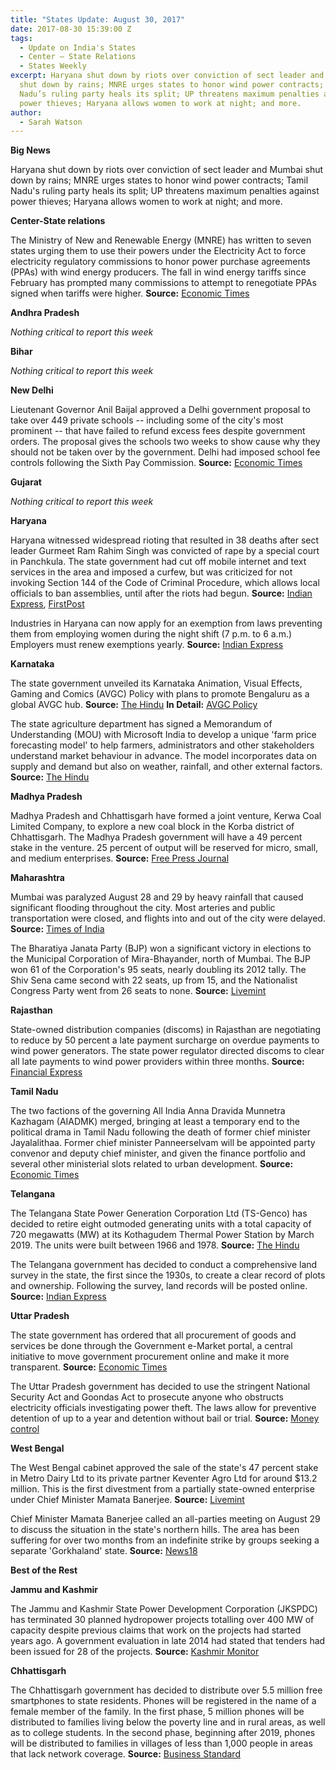 ```yaml
---
title: "States Update: August 30, 2017"
date: 2017-08-30 15:39:00 Z
tags:
  - Update on India's States
  - Center – State Relations 
  - States Weekly
excerpt: Haryana shut down by riots over conviction of sect leader and Mumbai
  shut down by rains; MNRE urges states to honor wind power contracts; Tamil
  Nadu’s ruling party heals its split; UP threatens maximum penalties against
  power thieves; Haryana allows women to work at night; and more.
author:
  - Sarah Watson
---
```


**Big News**

Haryana shut down by riots over conviction of sect leader and Mumbai shut down by rains; MNRE urges states to honor wind power contracts; Tamil Nadu's ruling party heals its split; UP threatens maximum penalties against power thieves; Haryana allows women to work at night; and more.

**Center-State relations**

The Ministry of New and Renewable Energy (MNRE) has written to seven states urging them to use their powers under the Electricity Act to force electricity regulatory commissions to honor power purchase agreements (PPAs) with wind energy producers. The fall in wind energy tariffs since February has prompted many commissions to attempt to renegotiate PPAs signed when tariffs were higher. **Source:** [Economic Times](http://economictimes.indiatimes.com/industry/energy/power/states-producing-wind-energy-asked-to-ensure-regulatory-nod-for-power-purchase-agreements/articleshow/60182472.cms)

**Andhra Pradesh**

*Nothing critical to report this week*

**Bihar**

*Nothing critical to report this week*

**New Delhi**

Lieutenant Governor Anil Baijal approved a Delhi government proposal to take over 449 private schools -- including some of the city's most prominent -- that have failed to refund excess fees despite government orders. The proposal gives the schools two weeks to show cause why they should not be taken over by the government. Delhi had imposed school fee controls following the Sixth Pay Commission. **Source:** [Economic Times](http://economictimes.indiatimes.com/news/politics-and-nation/delhi-govts-proposal-to-take-over-449-private-unaided-schools-gets-lg-nod/articleshow/60160566.cms)

**Gujarat**

*Nothing critical to report this week*

**Haryana**

Haryana witnessed widespread rioting that resulted in 38 deaths after sect leader Gurmeet Ram Rahim Singh was convicted of rape by a special court in Panchkula. The state government had cut off mobile internet and text services in the area and imposed a curfew, but was criticized for not invoking Section 144 of the Code of Criminal Procedure, which allows local officials to ban assemblies, until after the riots had begun. **Source:** [Indian Express](http://indianexpress.com/article/india/gurmeet-ram-rahim-internet-services-off-curfew-on-in-sirsa-on-night-before-dera-chief-verdict-4812315/), [FirstPost](http://www.firstpost.com/india/gurmeet-ram-rahim-singh-rape-case-verdict-today-live-updates-dera-sacha-sauda-rohtak-jail-sentencing-at-2-30-pm-panchkula-sirsa-delhi-haryana-3971721.html)

Industries in Haryana can now apply for an exemption from laws preventing them from employing women during the night shift (7 p.m. to 6 a.m.) Employers must renew exemptions yearly. **Source:** [Indian Express](http://indianexpress.com/article/india/companies-in-haryana-can-apply-for-women-night-shift-exemption-4807230/)

**Karnataka**

The state government unveiled its Karnataka Animation, Visual Effects, Gaming and Comics (AVGC) Policy with plans to promote Bengaluru as a global AVGC hub. **Source:** [The Hindu](http://www.thehindu.com/news/national/karnataka/karnataka-unveils-policy-to-propel-bengaluru-as-a-global-hub-in-avgc/article19545916.ece) **In Detail:** [AVGC Policy](http://www.karnataka.gov.in/bangaloreitbt/Policies/KAVG%20Policy.pdf)

The state agriculture department has signed a Memorandum of Understanding (MOU) with Microsoft India to develop a unique 'farm price forecasting model' to help farmers, administrators and other stakeholders understand market behaviour in advance. The model incorporates data on supply and demand but also on weather, rainfall, and other external factors. **Source:** [The Hindu](http://www.thehindu.com/news/national/karnataka/agri-price-forecasting-model-to-get-a-microsoft-update/article19548685.ece)

**Madhya Pradesh**

Madhya Pradesh and Chhattisgarh have formed a joint venture, Kerwa Coal Limited Company, to explore a new coal block in the Korba district of Chhattisgarh. The Madhya Pradesh government will have a 49 percent stake in the venture. 25 percent of output will be reserved for micro, small, and medium enterprises. **Source:** [Free Press Journal](http://www.freepressjournal.in/bhopal/bhopal-mp-cg-to-jointly-explore-coal-block-in-korba/1127804)

**Maharashtra**

Mumbai was paralyzed August 28 and 29 by heavy rainfall that caused significant flooding throughout the city. Most arteries and public transportation were closed, and flights into and out of the city were delayed. **Source:** [Times of India](http://timesofindia.indiatimes.com/city/mumbai/mumbai-rains-create-chaos-poisar-river-rising-alarmingly-dahisar-overflows/articleshow/60278500.cms)

The Bharatiya Janata Party (BJP) won a significant victory in elections to the Municipal Corporation of Mira-Bhayander, north of Mumbai. The BJP won 61 of the Corporation's 95 seats, nearly doubling its 2012 tally. The Shiv Sena came second with 22 seats, up from 15, and the Nationalist Congress Party went from 26 seats to none. **Source:** [Livemint](http://www.livemint.com/Politics/iD0lxkr1gEojLsSkDhHspM/BJP-sweeps-MiraBhayander-municipal-polls-continuing-Mahara.html)

**Rajasthan**

State-owned distribution companies (discoms) in Rajasthan are negotiating to reduce by 50 percent a late payment surcharge on overdue payments to wind power generators. The state power regulator directed discoms to clear all late payments to wind power providers within three months. **Source:** [Financial Express](http://www.financialexpress.com/economy/rajasthan-discoms-delaying-late-payment-surcharge-to-wind-power-players/820195/)

**Tamil Nadu**

The two factions of the governing All India Anna Dravida Munnetra Kazhagam (AIADMK) merged, bringing at least a temporary end to the political drama in Tamil Nadu following the death of former chief minister Jayalalithaa. Former chief minister Panneerselvam will be appointed party convenor and deputy chief minister, and given the finance portfolio and several other ministerial slots related to urban development. **Source:** [Economic Times](http://economictimes.indiatimes.com/news/politics-and-nation/aiadmk-factions-led-by-cm-edappadi-k-palaniswami-and-o-panneerselvam-announce-merger/articleshow/60157374.cms)

**Telangana**

The Telangana State Power Generation Corporation Ltd (TS-Genco) has decided to retire eight outmoded generating units with a total capacity of 720 megawatts (MW) at its Kothagudem Thermal Power Station by March 2019. The units were built between 1966 and 1978. **Source:** [The Hindu](http://www.thehindu.com/news/cities/Hyderabad/ts-genco-to-retire-8-units-of-ktps-with-720-mw-capacity/article19571700.ece)

The Telangana government has decided to conduct a comprehensive land survey in the state, the first since the 1930s, to create a clear record of plots and ownership. Following the survey, land records will be posted online. **Source:** [Indian Express](http://indianexpress.com/article/india/telangana-govt-to-conduct-land-survey-to-address-disputes-4809899/)

**Uttar Pradesh**

The state government has ordered that all procurement of goods and services be done through the Government e-Market portal, a central initiative to move government procurement online and make it more transparent. **Source:** [Economic Times](http://economictimes.indiatimes.com/news/politics-and-nation/uttar-pradesh-joins-pm-narendra-modis-government-e-market-portal-to-stop-corruption/articleshow/60245796.cms)

The Uttar Pradesh government has decided to use the stringent National Security Act and Goondas Act to prosecute anyone who obstructs electricity officials investigating power theft. The laws allow for preventive detention of up to a year and detention without bail or trial. **Source:** [Money control](http://www.moneycontrol.com/news/trends/current-affairs-trends/uttar-pradesh-govt-to-use-nsa-goondas-act-to-curb-power-theft-2366665.html)

**West Bengal**

The West Bengal cabinet approved the sale of the state's 47 percent stake in Metro Dairy Ltd to its private partner Keventer Agro Ltd for around $13.2 million. This is the first divestment from a partially state-owned enterprise under Chief Minister Mamata Banerjee. **Source:** [Livemint](http://www.livemint.com/Politics/bie7ely13iRt1gUN66mSpJ/West-Bengal-govt-plans-to-restructure-enterprises-cabinet-m.html)

Chief Minister Mamata Banerjee called an all-parties meeting on August 29 to discuss the situation in the state's northern hills. The area has been suffering for over two months from an indefinite strike by groups seeking a separate 'Gorkhaland' state. **Source:** [News18](http://www.news18.com/news/politics/gorkhaland-a-matter-for-the-central-government-says-mamata-banerjee-1504391.html)

**Best of the Rest**

**Jammu and Kashmir**

The Jammu and Kashmir State Power Development Corporation (JKSPDC) has terminated 30 planned hydropower projects totalling over 400 MW of capacity despite previous claims that work on the projects had started years ago. A government evaluation in late 2014 had stated that tenders had been issued for 28 of the projects. **Source:** [Kashmir Monitor](https://www.kashmirmonitor.in/Details/131080/jkspdc-closed-down-30-projects-worth-400mw-power)

**Chhattisgarh**

The Chhattisgarh government has decided to distribute over 5.5 million free smartphones to state residents. Phones will be registered in the name of a female member of the family. In the first phase, 5 million phones will be distributed to families living below the poverty line and in rural areas, as well as to college students. In the second phase, beginning after 2019, phones will be distributed to families in villages of less than 1,000 people in areas that lack network coverage. **Source:** [Business Standard](http://www.business-standard.com/article/economy-policy/chhattisgarh-govt-to-distribute-5-5-mn-smartphones-for-free-117082301204_1.html)
